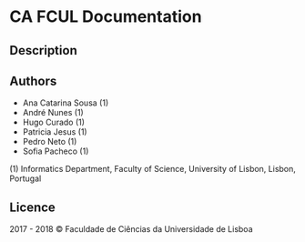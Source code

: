 # CA FCUL Documentation
## Description
## Authors
* Ana Catarina Sousa (1)
* André Nunes (1)
* Hugo Curado (1)
* Patricia Jesus (1)
* Pedro Neto (1)
* Sofia Pacheco (1)

(1) Informatics Department, Faculty of Science, University of Lisbon, Lisbon, Portugal
## Licence
2017 - 2018 © Faculdade de Ciências da Universidade de Lisboa